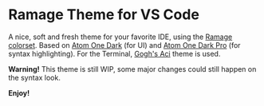 # Ramage Theme for VS Code

A nice, soft and fresh theme for your favorite IDE, using the [Ramage colorset](https://github.com/brancheLab/ramage-colorset).
Based on [Atom One Dark](https://github.com/akamud/vscode-theme-onedark) (for UI) and [Atom One Dark Pro](https://marketplace.visualstudio.com/items?itemName=zhuangtongfa.Material-theme) (for syntax highlighting).
For the Terminal, [Gogh's Aci](https://gogh-co.github.io/Gogh/) theme is used.

**Warning!** This theme is still WIP, some major changes could still happen on the syntax look.

**Enjoy!**
